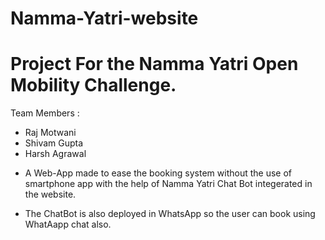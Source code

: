 # Namma-Yatri-website

# Project For the Namma Yatri Open Mobility Challenge.

Team Members : 
* Raj Motwani
* Shivam Gupta
* Harsh Agrawal



 
- A Web-App made to ease the booking system without the use of smartphone app with the help of Namma Yatri Chat Bot integerated in the website.

- The ChatBot is also deployed in WhatsApp so the user can book using WhatAapp chat also.
